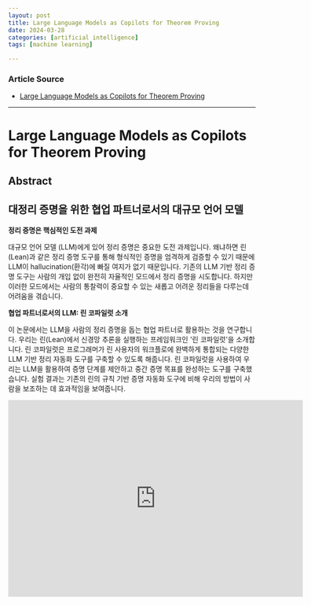 ```yaml
---
layout: post
title: Large Language Models as Copilots for Theorem Proving
date: 2024-03-28
categories: [artificial intelligence]
tags: [machine learning]

---
```


### Article Source


* [Large Language Models as Copilots for Theorem Proving](https://www.youtube.com/watch?v=7NAIXBANSj4)

---




# Large Language Models as Copilots for Theorem Proving


## Abstract

## 대정리 증명을 위한 협업 파트너로서의 대규모 언어 모델

**정리 증명은 핵심적인 도전 과제**

대규모 언어 모델 (LLM)에게 있어 정리 증명은 중요한 도전 과제입니다. 왜냐하면 린(Lean)과 같은 정리 증명 도구를 통해 형식적인 증명을 엄격하게 검증할 수 있기 때문에 LLM이 hallucination(환각)에 빠질 여지가 없기 때문입니다. 기존의 LLM 기반 정리 증명 도구는 사람의 개입 없이 완전히 자율적인 모드에서 정리 증명을 시도합니다. 하지만 이러한 모드에서는 사람의 통찰력이 중요할 수 있는 새롭고 어려운 정리들을 다루는데 어려움을 겪습니다.

**협업 파트너로서의 LLM: 린 코파일럿 소개**

이 논문에서는 LLM을 사람의 정리 증명을 돕는 협업 파트너로 활용하는 것을 연구합니다. 우리는 린(Lean)에서 신경망 추론을 실행하는 프레임워크인 '린 코파일럿'을 소개합니다. 린 코파일럿은 프로그래머가 린 사용자의 워크플로에 완벽하게 통합되는 다양한 LLM 기반 정리 자동화 도구를 구축할 수 있도록 해줍니다. 린 코파일럿을 사용하여 우리는 LLM을 활용하여 증명 단계를 제안하고 중간 증명 목표를 완성하는 도구를 구축했습니다. 실험 결과는 기존의 린의 규칙 기반 증명 자동화 도구에 비해 우리의 방법이 사람을 보조하는 데 효과적임을 보여줍니다. 

<iframe width="600" height="400" src="https://www.youtube.com/embed/7NAIXBANSj4?si=mZL9bpNArB5hTxXp" title="YouTube video player" frameborder="0" allow="accelerometer; autoplay; clipboard-write; encrypted-media; gyroscope; picture-in-picture; web-share" referrerpolicy="strict-origin-when-cross-origin" allowfullscreen></iframe>

